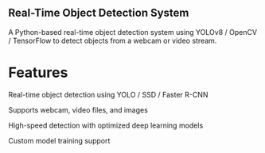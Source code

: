 ## Real-Time Object Detection System

A Python-based real-time object detection system using YOLOv8 / OpenCV / TensorFlow to detect objects from a webcam or video stream.

# Features

Real-time object detection using YOLO / SSD / Faster R-CNN

Supports webcam, video files, and images

High-speed detection with optimized deep learning models

Custom model training support


